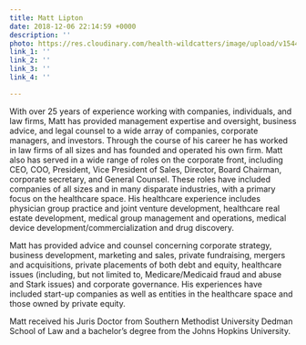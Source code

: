 ```yaml
---
title: Matt Lipton
date: 2018-12-06 22:14:59 +0000
description: ''
photo: https://res.cloudinary.com/health-wildcatters/image/upload/v1544134513/image.png
link_1: ''
link_2: ''
link_3: ''
link_4: ''

---
```

With over 25 years of experience working with companies, individuals, and law firms, Matt has provided management expertise and oversight, business advice, and legal counsel to a wide array of companies, corporate managers, and investors. Through the course of his career he has worked in law firms of all sizes and has founded and operated his own firm. Matt also has served in a wide range of roles on the corporate front, including CEO, COO, President, Vice President of Sales, Director, Board Chairman, corporate secretary, and General Counsel. These roles have included companies of all sizes and in many disparate industries, with a primary focus on the healthcare space. His healthcare experience includes physician group practice and joint venture development, healthcare real estate development, medical group management and operations, medical device development/commercialization and drug discovery.

Matt has provided advice and counsel concerning corporate strategy, business development, marketing and sales, private fundraising, mergers and acquisitions, private placements of both debt and equity, healthcare issues (including, but not limited to, Medicare/Medicaid fraud and abuse and Stark issues) and corporate governance. His experiences have included start-up companies as well as entities in the healthcare space and those owned by private equity.

Matt received his Juris Doctor from Southern Methodist University Dedman School of Law and a bachelor’s degree from the Johns Hopkins University.